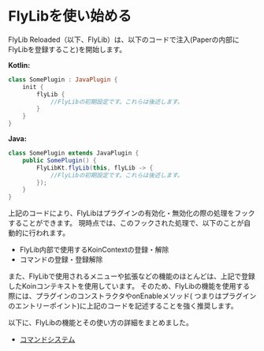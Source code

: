 # FlyLibを使い始める

FlyLib Reloaded（以下、FlyLib）は、以下のコードで注入(Paperの内部にFlyLibを登録すること)を開始します。

**Kotlin:**

```kotlin
class SomePlugin : JavaPlugin {
    init {
        flyLib {
            //FlyLibの初期設定です。これらは後述します。
        }
    }
}
```

**Java:**

```java
class SomePlugin extends JavaPlugin {
    public SomePlugin() {
        FlyLibKt.flyLib(this, flyLib -> {
            //FlyLibの初期設定です。これらは後述します。 
        });
    }
}
```

上記のコードにより、FlyLibはプラグインの有効化・無効化の際の処理をフックすることができます。 現時点では、このフックされた処理で、以下のことが自動的に行われます。

- FlyLib内部で使用するKoinContextの登録・解除
- コマンドの登録・登録解除

また、FlyLibで使用されるメニューや拡張などの機能のほとんどは、上記で登録したKoinコンテキストを使用しています。 そのため、FlyLibの機能を使用する際には、プラグインのコンストラクタやonEnableメソッド(
つまりはプラグインのエントリーポイント)に上記のコードを記述することを強く推奨します。

以下に、FlyLibの機能とその使い方の詳細をまとめました。

- [コマンドシステム](https://github.com/TeamKun/flylib-reloaded/blob/master/wiki/ja/commands.md)